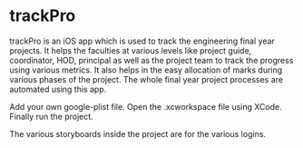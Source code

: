 # trackPro
trackPro is an iOS app which is used to track the engineering final year projects. It helps the faculties at various levels like project guide, coordinator,
HOD, principal as well as the project team to track the progress using various metrics.
It also helps in the easy allocation of marks during various phases of the project. 
The whole final year project processes are automated using this app.

Add your own google-plist file.
Open the .xcworkspace file using XCode.
Finally run the project.

The various storyboards inside the project are for the various logins.
